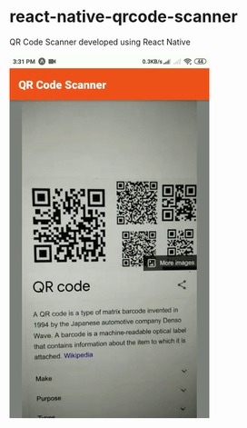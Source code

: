 # react-native-qrcode-scanner
QR Code Scanner developed using React Native

![QR Code Scanner Demo](https://github.com/ranjan98/react-native-qrcode-scanner/blob/main/tutorial.gif)
